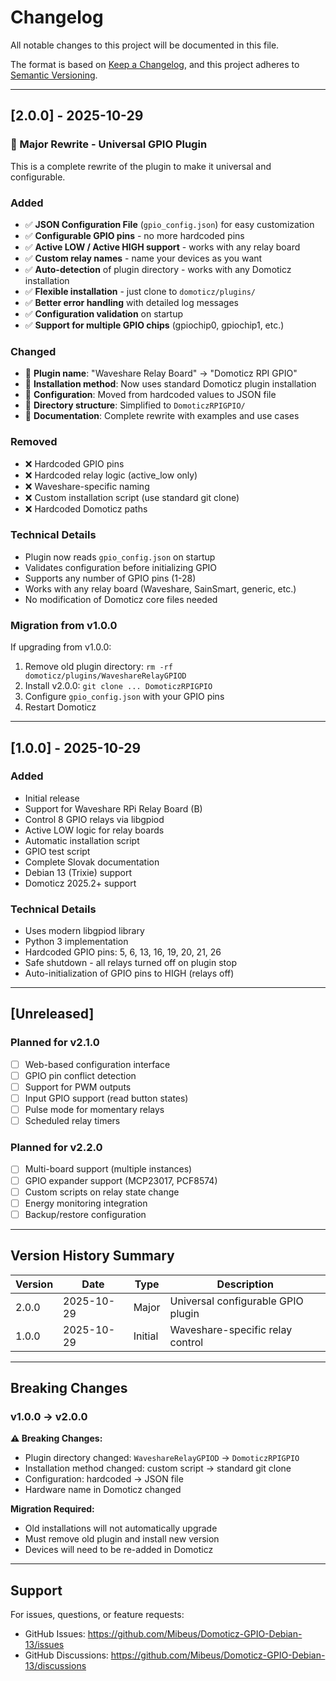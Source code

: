 # Changelog

All notable changes to this project will be documented in this file.

The format is based on [Keep a Changelog](https://keepachangelog.com/en/1.0.0/),
and this project adheres to [Semantic Versioning](https://semver.org/).

---

## [2.0.0] - 2025-10-29

### 🎉 Major Rewrite - Universal GPIO Plugin

This is a complete rewrite of the plugin to make it universal and configurable.

### Added
- ✅ **JSON Configuration File** (`gpio_config.json`) for easy customization
- ✅ **Configurable GPIO pins** - no more hardcoded pins
- ✅ **Active LOW / Active HIGH support** - works with any relay board
- ✅ **Custom relay names** - name your devices as you want
- ✅ **Auto-detection** of plugin directory - works with any Domoticz installation
- ✅ **Flexible installation** - just clone to `domoticz/plugins/`
- ✅ **Better error handling** with detailed log messages
- ✅ **Configuration validation** on startup
- ✅ **Support for multiple GPIO chips** (gpiochip0, gpiochip1, etc.)

### Changed
- 🔄 **Plugin name**: "Waveshare Relay Board" → "Domoticz RPI GPIO"
- 🔄 **Installation method**: Now uses standard Domoticz plugin installation
- 🔄 **Configuration**: Moved from hardcoded values to JSON file
- 🔄 **Directory structure**: Simplified to `DomoticzRPIGPIO/`
- 🔄 **Documentation**: Complete rewrite with examples and use cases

### Removed
- ❌ Hardcoded GPIO pins
- ❌ Hardcoded relay logic (active_low only)
- ❌ Waveshare-specific naming
- ❌ Custom installation script (use standard git clone)
- ❌ Hardcoded Domoticz paths

### Technical Details
- Plugin now reads `gpio_config.json` on startup
- Validates configuration before initializing GPIO
- Supports any number of GPIO pins (1-28)
- Works with any relay board (Waveshare, SainSmart, generic, etc.)
- No modification of Domoticz core files needed

### Migration from v1.0.0
If upgrading from v1.0.0:
1. Remove old plugin directory: `rm -rf domoticz/plugins/WaveshareRelayGPIOD`
2. Install v2.0.0: `git clone ... DomoticzRPIGPIO`
3. Configure `gpio_config.json` with your GPIO pins
4. Restart Domoticz

---

## [1.0.0] - 2025-10-29

### Added
- Initial release
- Support for Waveshare RPi Relay Board (B)
- Control 8 GPIO relays via libgpiod
- Active LOW logic for relay boards
- Automatic installation script
- GPIO test script
- Complete Slovak documentation
- Debian 13 (Trixie) support
- Domoticz 2025.2+ support

### Technical Details
- Uses modern libgpiod library
- Python 3 implementation
- Hardcoded GPIO pins: 5, 6, 13, 16, 19, 20, 21, 26
- Safe shutdown - all relays turned off on plugin stop
- Auto-initialization of GPIO pins to HIGH (relays off)

---

## [Unreleased]

### Planned for v2.1.0
- [ ] Web-based configuration interface
- [ ] GPIO pin conflict detection
- [ ] Support for PWM outputs
- [ ] Input GPIO support (read button states)
- [ ] Pulse mode for momentary relays
- [ ] Scheduled relay timers

### Planned for v2.2.0
- [ ] Multi-board support (multiple instances)
- [ ] GPIO expander support (MCP23017, PCF8574)
- [ ] Custom scripts on relay state change
- [ ] Energy monitoring integration
- [ ] Backup/restore configuration

---

## Version History Summary

| Version | Date | Type | Description |
|---------|------|------|-------------|
| 2.0.0 | 2025-10-29 | Major | Universal configurable GPIO plugin |
| 1.0.0 | 2025-10-29 | Initial | Waveshare-specific relay control |

---

## Breaking Changes

### v1.0.0 → v2.0.0

**⚠️ Breaking Changes:**
- Plugin directory changed: `WaveshareRelayGPIOD` → `DomoticzRPIGPIO`
- Installation method changed: custom script → standard git clone
- Configuration: hardcoded → JSON file
- Hardware name in Domoticz changed

**Migration Required:**
- Old installations will not automatically upgrade
- Must remove old plugin and install new version
- Devices will need to be re-added in Domoticz

---

## Support

For issues, questions, or feature requests:
- GitHub Issues: https://github.com/Mibeus/Domoticz-GPIO-Debian-13/issues
- GitHub Discussions: https://github.com/Mibeus/Domoticz-GPIO-Debian-13/discussions
